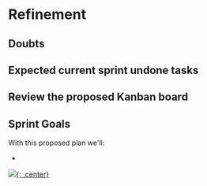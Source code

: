 # Refinement

## Doubts

<!-- Add here the doubts raised when preparing the refinement that  you want to discuss
with the team -->

## Expected current sprint undone tasks

<!-- Go to the current sprint backlog and:

* Do a quick round on the undone tasks to see if they are going to be left undone at the
end of the sprint. For each of them:
  * Check if we need to update the task steps, validation criteria or split the task.
  * Annotate them below in the form * [#235 Issue description](issue_link)
-->

## Review the proposed Kanban board

<!-- The next sprint's Kanban board will contain a proposal of the issues ordered by
priority (Top in Done, less priority in Blocked).

The scrum master:

* Explains to the team the proposed sprint goals.
* Does a quick description on each of them.
* Asks the rest of the team if they want to add more tasks.
* The team reviews the priority on all of them.
* The team gives the feeling if the scope is realistic.
* From the top priority to the lowest they review the tasks so they meet the
    Definition of Ready.

Make sure that:

* There are tasks with the `Good first issue` label.
-->

## Sprint Goals

<!-- List the global goals that the team will achieve if we complete the
proposed tasks.
-->

With this proposed plan we'll:

*
[![](not-by-ai.svg){: .center}](https://notbyai.fyi)
